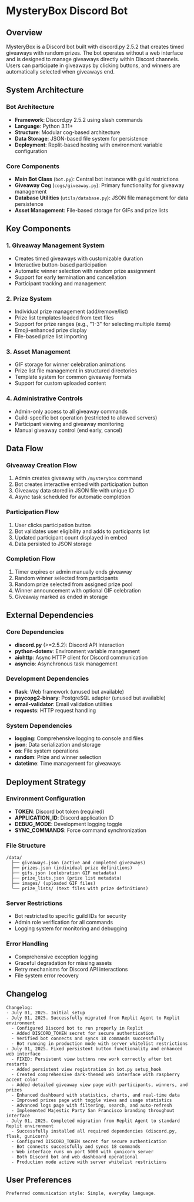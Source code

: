 # MysteryBox Discord Bot

## Overview

MysteryBox is a Discord bot built with discord.py 2.5.2 that creates timed giveaways with random prizes. The bot operates without a web interface and is designed to manage giveaways directly within Discord channels. Users can participate in giveaways by clicking buttons, and winners are automatically selected when giveaways end.

## System Architecture

### Bot Architecture
- **Framework**: Discord.py 2.5.2 using slash commands
- **Language**: Python 3.11+
- **Structure**: Modular cog-based architecture
- **Data Storage**: JSON-based file system for persistence
- **Deployment**: Replit-based hosting with environment variable configuration

### Core Components
- **Main Bot Class** (`bot.py`): Central bot instance with guild restrictions
- **Giveaway Cog** (`cogs/giveaway.py`): Primary functionality for giveaway management
- **Database Utilities** (`utils/database.py`): JSON file management for data persistence
- **Asset Management**: File-based storage for GIFs and prize lists

## Key Components

### 1. Giveaway Management System
- Creates timed giveaways with customizable duration
- Interactive button-based participation
- Automatic winner selection with random prize assignment
- Support for early termination and cancellation
- Participant tracking and management

### 2. Prize System
- Individual prize management (add/remove/list)
- Prize list templates loaded from text files
- Support for prize ranges (e.g., "1-3" for selecting multiple items)
- Emoji-enhanced prize display
- File-based prize list importing

### 3. Asset Management
- GIF storage for winner celebration animations
- Prize list file management in structured directories
- Template system for common giveaway formats
- Support for custom uploaded content

### 4. Administrative Controls
- Admin-only access to all giveaway commands
- Guild-specific bot operation (restricted to allowed servers)
- Participant viewing and giveaway monitoring
- Manual giveaway control (end early, cancel)

## Data Flow

### Giveaway Creation Flow
1. Admin creates giveaway with `/mysterybox` command
2. Bot creates interactive embed with participation button
3. Giveaway data stored in JSON file with unique ID
4. Async task scheduled for automatic completion

### Participation Flow
1. User clicks participation button
2. Bot validates user eligibility and adds to participants list
3. Updated participant count displayed in embed
4. Data persisted to JSON storage

### Completion Flow
1. Timer expires or admin manually ends giveaway
2. Random winner selected from participants
3. Random prize selected from assigned prize pool
4. Winner announcement with optional GIF celebration
5. Giveaway marked as ended in storage

## External Dependencies

### Core Dependencies
- **discord.py** (>=2.5.2): Discord API interaction
- **python-dotenv**: Environment variable management
- **aiohttp**: Async HTTP client for Discord communication
- **asyncio**: Asynchronous task management

### Development Dependencies
- **flask**: Web framework (unused but available)
- **psycopg2-binary**: PostgreSQL adapter (unused but available)
- **email-validator**: Email validation utilities
- **requests**: HTTP request handling

### System Dependencies
- **logging**: Comprehensive logging to console and files
- **json**: Data serialization and storage
- **os**: File system operations
- **random**: Prize and winner selection
- **datetime**: Time management for giveaways

## Deployment Strategy

### Environment Configuration
- **TOKEN**: Discord bot token (required)
- **APPLICATION_ID**: Discord application ID
- **DEBUG_MODE**: Development logging toggle
- **SYNC_COMMANDS**: Force command synchronization

### File Structure
```
/data/
  ├── giveaways.json (active and completed giveaways)
  ├── prizes.json (individual prize definitions)
  ├── gifs.json (celebration GIF metadata)
  ├── prize_lists.json (prize list metadata)
  ├── images/ (uploaded GIF files)
  └── prize_lists/ (text files with prize definitions)
```

### Server Restrictions
- Bot restricted to specific guild IDs for security
- Admin role verification for all commands
- Logging system for monitoring and debugging

### Error Handling
- Comprehensive exception logging
- Graceful degradation for missing assets
- Retry mechanisms for Discord API interactions
- File system error recovery

## Changelog
```
Changelog:
- July 01, 2025. Initial setup
- July 01, 2025. Successfully migrated from Replit Agent to Replit environment
  - Configured Discord bot to run properly in Replit
  - Added DISCORD_TOKEN secret for secure authentication
  - Verified bot connects and syncs 18 commands successfully
  - Bot running in production mode with server whitelist restrictions
- July 01, 2025. Fixed persistent button functionality and enhanced web interface
  - FIXED: Persistent view buttons now work correctly after bot restarts
  - Added persistent view registration in bot.py setup_hook
  - Created comprehensive dark-themed web interface with raspberry accent color
  - Added detailed giveaway view page with participants, winners, and prizes
  - Enhanced dashboard with statistics, charts, and real-time data
  - Improved prizes page with toggle views and usage statistics
  - Advanced logs page with filtering, search, and auto-refresh
  - Implemented Majestic Party San Francisco branding throughout interface
- July 01, 2025. Completed migration from Replit Agent to standard Replit environment
  - Successfully installed all required dependencies (discord.py, flask, gunicorn)
  - Configured DISCORD_TOKEN secret for secure authentication
  - Bot connects successfully and syncs 18 commands
  - Web interface runs on port 5000 with gunicorn server
  - Both Discord bot and web dashboard operational
  - Production mode active with server whitelist restrictions
```

## User Preferences
```
Preferred communication style: Simple, everyday language.
```